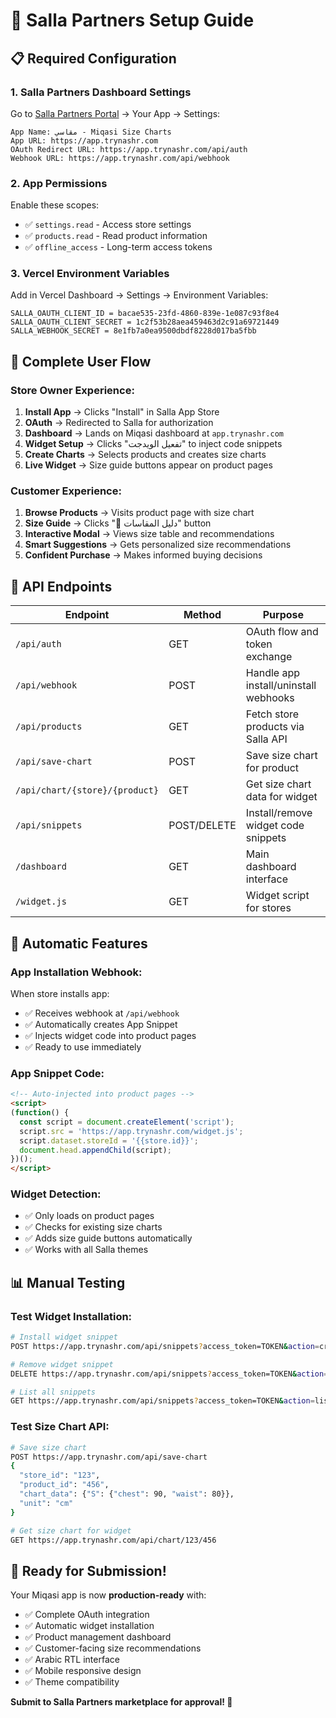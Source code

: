 # 🔧 Salla Partners Setup Guide

## 📋 Required Configuration

### 1. **Salla Partners Dashboard Settings**

Go to [Salla Partners Portal](https://salla.partners) → Your App → Settings:

```
App Name: مقاسي - Miqasi Size Charts
App URL: https://app.trynashr.com
OAuth Redirect URL: https://app.trynashr.com/api/auth
Webhook URL: https://app.trynashr.com/api/webhook
```

### 2. **App Permissions**
Enable these scopes:
- ✅ `settings.read` - Access store settings
- ✅ `products.read` - Read product information  
- ✅ `offline_access` - Long-term access tokens

### 3. **Vercel Environment Variables**
Add in Vercel Dashboard → Settings → Environment Variables:

```
SALLA_OAUTH_CLIENT_ID = bacae535-23fd-4860-839e-1e087c93f8e4
SALLA_OAUTH_CLIENT_SECRET = 1c2f53b28aea459463d2c91a69721449
SALLA_WEBHOOK_SECRET = 8e1fb7a0ea9500dbdf8228d017ba5fbb
```

## 🚀 **Complete User Flow**

### **Store Owner Experience:**
1. **Install App** → Clicks "Install" in Salla App Store
2. **OAuth** → Redirected to Salla for authorization
3. **Dashboard** → Lands on Miqasi dashboard at `app.trynashr.com`
4. **Widget Setup** → Clicks "تفعيل الويدجت" to inject code snippets
5. **Create Charts** → Selects products and creates size charts
6. **Live Widget** → Size guide buttons appear on product pages

### **Customer Experience:**
1. **Browse Products** → Visits product page with size chart
2. **Size Guide** → Clicks "📏 دليل المقاسات" button
3. **Interactive Modal** → Views size table and recommendations
4. **Smart Suggestions** → Gets personalized size recommendations
5. **Confident Purchase** → Makes informed buying decisions

## 📡 **API Endpoints**

| Endpoint | Method | Purpose |
|----------|--------|---------|
| `/api/auth` | GET | OAuth flow and token exchange |
| `/api/webhook` | POST | Handle app install/uninstall webhooks |
| `/api/products` | GET | Fetch store products via Salla API |
| `/api/save-chart` | POST | Save size chart for product |
| `/api/chart/{store}/{product}` | GET | Get size chart data for widget |
| `/api/snippets` | POST/DELETE | Install/remove widget code snippets |
| `/dashboard` | GET | Main dashboard interface |
| `/widget.js` | GET | Widget script for stores |

## 🔧 **Automatic Features**

### **App Installation Webhook:**
When store installs app:
- ✅ Receives webhook at `/api/webhook`  
- ✅ Automatically creates App Snippet
- ✅ Injects widget code into product pages
- ✅ Ready to use immediately

### **App Snippet Code:**
```html
<!-- Auto-injected into product pages -->
<script>
(function() {
  const script = document.createElement('script');
  script.src = 'https://app.trynashr.com/widget.js';
  script.dataset.storeId = '{{store.id}}';
  document.head.appendChild(script);
})();
</script>
```

### **Widget Detection:**
- ✅ Only loads on product pages
- ✅ Checks for existing size charts  
- ✅ Adds size guide buttons automatically
- ✅ Works with all Salla themes

## 📊 **Manual Testing**

### **Test Widget Installation:**
```bash
# Install widget snippet
POST https://app.trynashr.com/api/snippets?access_token=TOKEN&action=create

# Remove widget snippet  
DELETE https://app.trynashr.com/api/snippets?access_token=TOKEN&action=remove

# List all snippets
GET https://app.trynashr.com/api/snippets?access_token=TOKEN&action=list
```

### **Test Size Chart API:**
```bash
# Save size chart
POST https://app.trynashr.com/api/save-chart
{
  "store_id": "123",
  "product_id": "456", 
  "chart_data": {"S": {"chest": 90, "waist": 80}},
  "unit": "cm"
}

# Get size chart for widget
GET https://app.trynashr.com/api/chart/123/456
```

## 🎯 **Ready for Submission!**

Your Miqasi app is now **production-ready** with:
- ✅ Complete OAuth integration
- ✅ Automatic widget installation
- ✅ Product management dashboard
- ✅ Customer-facing size recommendations  
- ✅ Arabic RTL interface
- ✅ Mobile responsive design
- ✅ Theme compatibility

**Submit to Salla Partners marketplace for approval! 🚀**